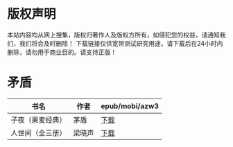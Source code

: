 # 版权声明

本站内容均从网上搜集，版权归著作人及版权方所有，如侵犯您的权益，请通知我们，我们将会及时删除！ 下载链接仅供宽带测试研究用途，请下载后在24小时内删除，请勿用于商业目的。请支持正版！

# 矛盾

| 书名 | 作者 | epub/mobi/azw3 |
| --- | --- | --- |
| 子夜（果麦经典） | 茅盾 | [下载](https://url89.ctfile.com/f/31084289-1357000102-ac0b0d?p=8866) |
| 人世间（全三册） | 梁晓声 | [下载](https://url89.ctfile.com/f/31084289-1357038496-ed84a7?p=8866) |
